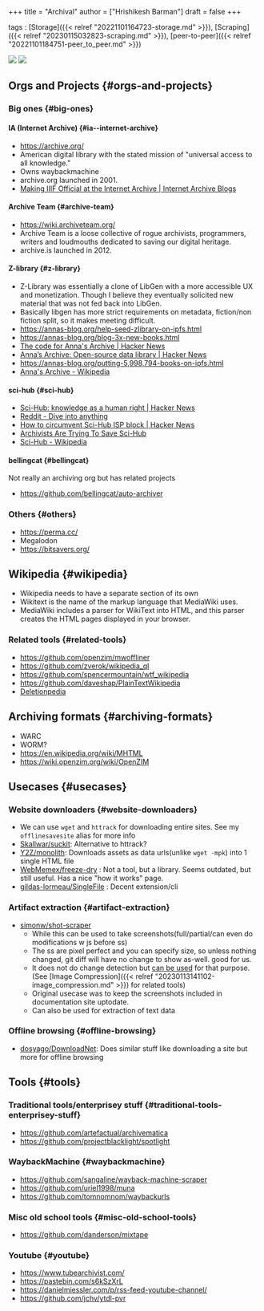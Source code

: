+++
title = "Archival"
author = ["Hrishikesh Barman"]
draft = false
+++

tags
: [Storage]({{< relref "20221101164723-storage.md" >}}), [Scraping]({{< relref "20230115032823-scraping.md" >}}), [peer-to-peer]({{< relref "20221101184751-peer_to_peer.md" >}})

![](/ox-hugo/20230115032923-archival-1789170364.png)
![](/ox-hugo/20230115032923-archival-547001898.png)


## Orgs and Projects {#orgs-and-projects}


### Big ones {#big-ones}


#### IA (Internet Archive) {#ia--internet-archive}

-   <https://archive.org/>
-   American digital library with the stated mission of "universal access to all knowledge."
-   Owns waybackmachine
-   archive.org launched in 2001.
-   [Making IIIF Official at the Internet Archive | Internet Archive Blogs](https://blog.archive.org/2023/09/18/making-iiif-official-at-the-internet-archive/)


#### Archive Team {#archive-team}

-   <https://wiki.archiveteam.org/>
-   Archive Team is a loose collective of rogue archivists, programmers, writers and loudmouths dedicated to saving our digital heritage.
-   archive.is launched in 2012.


#### Z-library {#z-library}

-   Z-Library was essentially a clone of LibGen with a more accessible UX and monetization. Though I believe they eventually solicited new material that was not fed back into LibGen.
-   Basically libgen has more strict requirements on metadata, fiction/non fiction split, so it makes meeting difficult.
-   <https://annas-blog.org/help-seed-zlibrary-on-ipfs.html>
-   <https://annas-blog.org/blog-3x-new-books.html>
-   [The code for Anna's Archive | Hacker News](https://news.ycombinator.com/item?id=37282469)
-   [Anna’s Archive: Open-source data library | Hacker News](https://news.ycombinator.com/item?id=36530662)
-   <https://annas-blog.org/putting-5,998,794-books-on-ipfs.html>
-   [Anna's Archive - Wikipedia](https://en.wikipedia.org/wiki/Anna%27s_Archive)


#### sci-hub {#sci-hub}

-   [Sci-Hub: knowledge as a human right | Hacker News](https://news.ycombinator.com/item?id=34541505)
-   [Reddit - Dive into anything](https://www.reddit.com/r/DataHoarder/comments/nc27fv/rescue_mission_for_scihub_and_open_science_we_are/)
-   [How to circumvent Sci-Hub ISP block | Hacker News](https://news.ycombinator.com/item?id=27451844)
-   [Archivists Are Trying To Save Sci-Hub](https://gizmodo.com/archivists-want-to-make-sci-hub-un-censorable-1846898276)
-   [Sci-Hub - Wikipedia](https://en.wikipedia.org/wiki/Sci-Hub#cite_note-:12-31)


#### bellingcat {#bellingcat}

Not really an archiving org but has related projects

-   <https://github.com/bellingcat/auto-archiver>


### Others {#others}

-   <https://perma.cc/>
-   Megalodon
-   <https://bitsavers.org/>


## Wikipedia {#wikipedia}

-   Wikipedia needs to have a separate section of its own
-   Wikitext is the name of the markup language that MediaWiki uses.
-   MediaWiki includes a parser for WikiText into HTML, and this parser creates the HTML pages displayed in your browser.


### Related tools {#related-tools}

-   <https://github.com/openzim/mwoffliner>
-   <https://github.com/zverok/wikipedia_ql>
-   <https://github.com/spencermountain/wtf_wikipedia>
-   <https://github.com/daveshap/PlainTextWikipedia>
-   [Deletionpedia](http://deletionpedia.dbatley.com/w/index.php)


## Archiving formats {#archiving-formats}

-   WARC
-   WORM?
-   <https://en.wikipedia.org/wiki/MHTML>
-   <https://wiki.openzim.org/wiki/OpenZIM>


## Usecases {#usecases}


### Website downloaders {#website-downloaders}

-   We can use `wget` and `httrack` for downloading entire sites. See my `offlinesavesite` alias for more info
-   [Skallwar/suckit](https://github.com/Skallwar/suckit): Alternative to httrack?
-   [Y2Z/monolith](https://github.com/Y2Z/monolith): Downloads assets as data urls(unlike `wget -mpk`) into 1 single HTML file
-   [WebMemex/freeze-dry](https://github.com/WebMemex/freeze-dry) : Not a tool, but a library. Seems outdated, but still useful. Has a nice "how it works" page.
-   [gildas-lormeau/SingleFile](https://github.com/gildas-lormeau/SingleFile) : Decent extension/cli


### Artifact extraction {#artifact-extraction}

-   [simonw/shot-scraper](https://github.com/simonw/shot-scraper)
    -   While this can be used to take screenshots(full/partial/can even do modifications w js before ss)
    -   The ss are pixel perfect and you can specify size, so unless nothing changed, git diff will have no change to show as-well. good for us.
    -   It does not do change detection but [can be used](https://usrme.xyz/posts/leveraging-shot-scraper-and-creating-image-diffs/) for that purpose. (See [Image Compression]({{< relref "20230113141102-image_compression.md" >}}) for related tools)
    -   Original usecase was to keep the screenshots included in documentation site uptodate.
    -   Can also be used for extraction of text data


### Offline browsing {#offline-browsing}

-   [dosyago/DownloadNet](https://github.com/dosyago/DownloadNet): Does similar stuff like downloading a site but more for offline browsing


## Tools {#tools}


### Traditional tools/enterprisey stuff {#traditional-tools-enterprisey-stuff}

-   <https://github.com/artefactual/archivematica>
-   <https://github.com/projectblacklight/spotlight>


### WaybackMachine {#waybackmachine}

-   <https://github.com/sangaline/wayback-machine-scraper>
-   <https://github.com/uriel1998/muna>
-   <https://github.com/tomnomnom/waybackurls>


### Misc old school tools {#misc-old-school-tools}

-   <https://github.com/danderson/mixtape>


### Youtube {#youtube}

-   <https://www.tubearchivist.com/>
-   <https://pastebin.com/s6kSzXrL>
-   <https://danielmiessler.com/p/rss-feed-youtube-channel/>
-   <https://github.com/jchv/ytdl-pvr>
